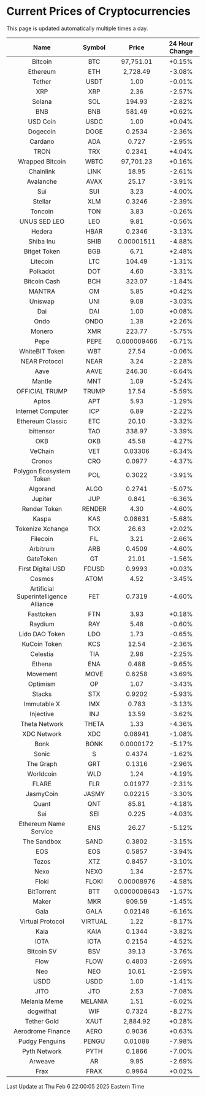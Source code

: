 # Current Prices of Cryptocurrencies
This page is updated automatically multiple times a day.

| Name | Symbol | Price | 24 Hour Change |
| :---: |:---:| :---: | :---: |
| Bitcoin | BTC | 97,751.01 | +0.15% |
| Ethereum | ETH | 2,728.49 | -3.08% |
| Tether | USDT | 1.00 | -0.01% |
| XRP | XRP | 2.36 | -2.57% |
| Solana | SOL | 194.93 | -2.82% |
| BNB | BNB | 581.49 | +0.62% |
| USD Coin | USDC | 1.00 | +0.04% |
| Dogecoin | DOGE | 0.2534 | -2.36% |
| Cardano | ADA | 0.727 | -2.95% |
| TRON | TRX | 0.2341 | +4.04% |
| Wrapped Bitcoin | WBTC | 97,701.23 | +0.16% |
| Chainlink | LINK | 18.95 | -2.61% |
| Avalanche | AVAX | 25.17 | -3.91% |
| Sui | SUI | 3.23 | -4.00% |
| Stellar | XLM | 0.3246 | -2.39% |
| Toncoin | TON | 3.83 | -0.26% |
| UNUS SED LEO | LEO | 9.81 | -0.56% |
| Hedera | HBAR | 0.2346 | -3.13% |
| Shiba Inu | SHIB | 0.00001511 | -4.88% |
| Bitget Token | BGB | 6.71 | +2.48% |
| Litecoin | LTC | 104.49 | -1.31% |
| Polkadot | DOT | 4.60 | -3.31% |
| Bitcoin Cash | BCH | 323.07 | -1.84% |
| MANTRA | OM | 5.85 | +0.42% |
| Uniswap | UNI | 9.08 | -3.03% |
| Dai | DAI | 1.00 | +0.08% |
| Ondo | ONDO | 1.38 | +2.26% |
| Monero | XMR | 223.77 | -5.75% |
| Pepe | PEPE | 0.000009466 | -6.71% |
| WhiteBIT Token | WBT | 27.54 | -0.06% |
| NEAR Protocol | NEAR | 3.24 | -2.28% |
| Aave | AAVE | 246.30 | -6.64% |
| Mantle | MNT | 1.09 | -5.24% |
| OFFICIAL TRUMP | TRUMP | 17.54 | -5.59% |
| Aptos | APT | 5.93 | -1.29% |
| Internet Computer | ICP | 6.89 | -2.22% |
| Ethereum Classic | ETC | 20.10 | -3.32% |
| bittensor | TAO | 338.97 | -3.39% |
| OKB | OKB | 45.58 | -4.27% |
| VeChain | VET | 0.03306 | -6.34% |
| Cronos | CRO | 0.0977 | -4.37% |
| Polygon Ecosystem Token | POL | 0.3022 | -3.91% |
| Algorand | ALGO | 0.2741 | -5.07% |
| Jupiter | JUP | 0.841 | -6.36% |
| Render Token | RENDER | 4.30 | -4.60% |
| Kaspa | KAS | 0.08631 | -5.68% |
| Tokenize Xchange | TKX | 26.63 | +2.02% |
| Filecoin | FIL | 3.21 | -2.66% |
| Arbitrum | ARB | 0.4509 | -4.60% |
| GateToken | GT | 21.01 | -1.56% |
| First Digital USD | FDUSD | 0.9993 | +0.03% |
| Cosmos | ATOM | 4.52 | -3.45% |
| Artificial Superintelligence Alliance | FET | 0.7319 | -4.60% |
| Fasttoken | FTN | 3.93 | +0.18% |
| Raydium | RAY | 5.48 | -0.60% |
| Lido DAO Token | LDO | 1.73 | -0.65% |
| KuCoin Token | KCS | 12.54 | -2.36% |
| Celestia | TIA | 2.96 | -2.25% |
| Ethena | ENA | 0.488 | -9.65% |
| Movement | MOVE | 0.6258 | +3.69% |
| Optimism | OP | 1.07 | -3.43% |
| Stacks | STX | 0.9202 | -5.93% |
| Immutable X | IMX | 0.783 | -3.13% |
| Injective | INJ | 13.59 | -3.62% |
| Theta Network | THETA | 1.33 | -4.36% |
| XDC Network | XDC | 0.08941 | -1.08% |
| Bonk | BONK | 0.0000172 | -5.17% |
| Sonic | S | 0.4374 | -1.62% |
| The Graph | GRT | 0.1316 | -2.96% |
| Worldcoin | WLD | 1.24 | -4.19% |
| FLARE | FLR | 0.01977 | -2.31% |
| JasmyCoin | JASMY | 0.02215 | -3.30% |
| Quant | QNT | 85.81 | -4.18% |
| Sei | SEI | 0.225 | -4.03% |
| Ethereum Name Service | ENS | 26.27 | -5.12% |
| The Sandbox | SAND | 0.3802 | -3.15% |
| EOS | EOS | 0.5857 | -3.94% |
| Tezos | XTZ | 0.8457 | -3.10% |
| Nexo | NEXO | 1.34 | -2.57% |
| Floki | FLOKI | 0.00008976 | -4.58% |
| BitTorrent | BTT | 0.0000008643 | -1.57% |
| Maker | MKR | 909.59 | -1.45% |
| Gala | GALA | 0.02148 | -6.16% |
| Virtual Protocol | VIRTUAL | 1.22 | -8.17% |
| Kaia | KAIA | 0.1344 | -3.82% |
| IOTA | IOTA | 0.2154 | -4.52% |
| Bitcoin SV | BSV | 39.13 | -3.76% |
| Flow | FLOW | 0.4803 | -2.69% |
| Neo | NEO | 10.61 | -2.59% |
| USDD | USDD | 1.00 | -1.41% |
| JITO | JTO | 2.53 | -7.08% |
| Melania Meme | MELANIA | 1.51 | -6.02% |
| dogwifhat | WIF | 0.7324 | -8.27% |
| Tether Gold | XAUT | 2,884.92 | +0.28% |
| Aerodrome Finance | AERO | 0.9036 | +0.63% |
| Pudgy Penguins | PENGU | 0.01088 | -7.98% |
| Pyth Network | PYTH | 0.1866 | -7.00% |
| Arweave | AR | 9.95 | -2.69% |
| Frax | FRAX | 0.9964 | +0.02% |

Last Update at Thu Feb  6 22:00:05 2025 Eastern Time